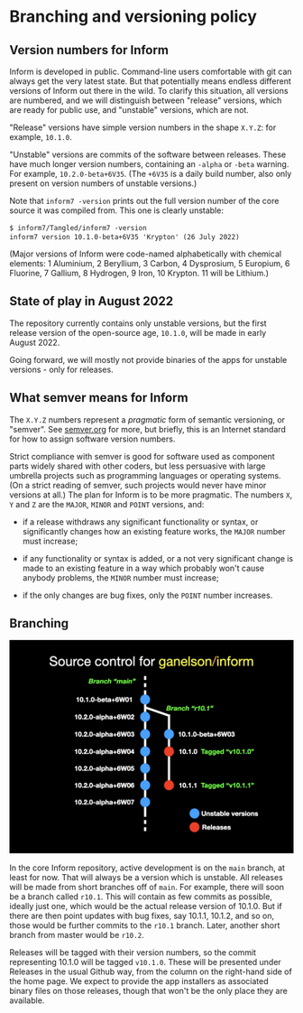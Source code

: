 # Branching and versioning policy

## Version numbers for Inform

Inform is developed in public. Command-line users comfortable with git can always get the very latest state. But that potentially means endless different versions of Inform out there in the wild. To clarify this situation, all versions are numbered, and we will distinguish between "release" versions, which are ready for public use, and "unstable" versions, which are not.

"Release" versions have simple version numbers in the shape `X.Y.Z`: for example, `10.1.0`.

"Unstable" versions are commits of the software between releases. These have much longer version numbers, containing an `-alpha` or `-beta` warning. For example, `10.2.0-beta+6V35`. (The `+6V35` is a daily build number, also only
present on version numbers of unstable versions.)

Note that `inform7 -version` prints out the full version number of the core
source it was compiled from. This one is clearly unstable:

	$ inform7/Tangled/inform7 -version
	inform7 version 10.1.0-beta+6V35 'Krypton' (26 July 2022)

(Major versions of Inform were code-named alphabetically with chemical elements:
1 Aluminium, 2 Beryllium, 3 Carbon, 4 Dysprosium, 5 Europium, 6 Fluorine, 7 Gallium, 8 Hydrogen, 9 Iron, 10 Krypton. 11 will be Lithium.)

## State of play in August 2022

The repository currently contains only unstable versions, but the first release
version of the open-source age, `10.1.0`, will be made in early August 2022.

Going forward, we will mostly not provide binaries of the apps for unstable versions - only for releases.

## What semver means for Inform

The `X.Y.Z` numbers represent a _pragmatic_ form of semantic versioning, or "semver". See [semver.org](semver.org) for more, but briefly, this is an 
Internet standard for how to assign software version numbers.

Strict compliance with semver is good for software used as component parts
widely shared with other coders, but less persuasive with large umbrella
projects such as programming languages or operating systems. (On a strict
reading of semver, such projects would never have minor versions at all.)
The plan for Inform is to be more pragmatic. The numbers `X`, `Y` and `Z`
are the `MAJOR`, `MINOR` and `POINT` versions, and:

- if a release withdraws any significant functionality or syntax, or significantly changes how an existing feature works, the `MAJOR` number must increase;

- if any functionality or syntax is added, or a not very significant change is made to an existing feature in a way which probably won't cause anybody problems, the `MINOR` number must increase;

- if the only changes are bug fixes, only the `POINT` number increases.

## Branching

![Branching diagram](branching.jpg)

In the core Inform repository, active development is on the `main` branch, at least for now. That will always be a version which is unstable. All releases will be made from short branches off of `main`. For example, there will soon be a branch called `r10.1`. This will contain as few commits as possible, ideally just one, which would be the actual release version of 10.1.0. But if there are then point updates with bug fixes, say 10.1.1, 10.1.2, and so on, those would be further commits to the `r10.1` branch. Later, another short branch from master would be `r10.2`.

Releases will be tagged with their version numbers, so the commit representing 10.1.0 will be tagged `v10.1.0`. These will be presented under Releases in the usual Github way, from the column on the right-hand side of the home page. We expect to provide the app installers as associated binary files on those releases, though that won't be the only place they are available.

